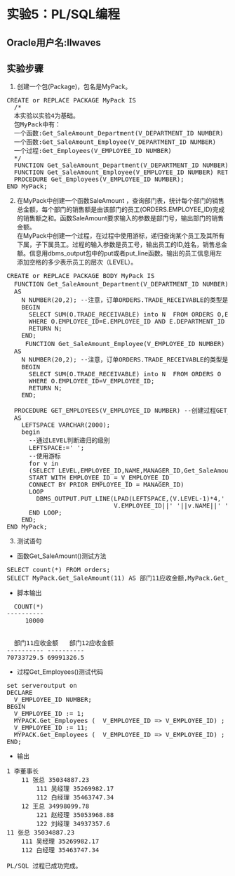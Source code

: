 # 实验5：PL/SQL编程

## Oracle用户名:llwaves

## 实验步骤
1. 创建一个包(Package)，包名是MyPack。
<pre>
CREATE or REPLACE PACKAGE MyPack IS
  /*
  本实验以实验4为基础。
  包MyPack中有：
  一个函数:Get_SaleAmount_Department(V_DEPARTMENT_ID NUMBER)
  一个函数:Get_SaleAmount_Employee(V_DEPARTMENT_ID NUMBER)
  一个过程:Get_Employees(V_EMPLOYEE_ID NUMBER)
  */
  FUNCTION Get_SaleAmount_Department(V_DEPARTMENT_ID NUMBER) RETURN NUMBER;
  FUNCTION Get_SaleAmount_Employee(V_EMPLOYEE_ID NUMBER) RETURN NUMBER;
  PROCEDURE Get_Employees(V_EMPLOYEE_ID NUMBER);
END MyPack;
</pre>

2. 在MyPack中创建一个函数SaleAmount ，查询部门表，统计每个部门的销售总金额，每个部门的销售额是由该部门的员工(ORDERS.EMPLOYEE_ID)完成的销售额之和。函数SaleAmount要求输入的参数是部门号，输出部门的销售金额。<br>在MyPack中创建一个过程，在过程中使用游标，递归查询某个员工及其所有下属，子下属员工。过程的输入参数是员工号，输出员工的ID,姓名，销售总金额。信息用dbms_output包中的put或者put_line函数。输出的员工信息用左添加空格的多少表示员工的层次（LEVEL）。
<pre>
CREATE or REPLACE PACKAGE BODY MyPack IS
  FUNCTION Get_SaleAmount_Department(V_DEPARTMENT_ID NUMBER) RETURN NUMBER --创建函数Get_SaleAmount_Department,，获取部门的销售金额
  AS
    N NUMBER(20,2); --注意，订单ORDERS.TRADE_RECEIVABLE的类型是NUMBER(8,2),汇总之后，数据要大得多。
    BEGIN
      SELECT SUM(O.TRADE_RECEIVABLE) into N  FROM ORDERS O,EMPLOYEES E
      WHERE O.EMPLOYEE_ID=E.EMPLOYEE_ID AND E.DEPARTMENT_ID =V_DEPARTMENT_ID;
      RETURN N;
    END;
     FUNCTION Get_SaleAmount_Employee(V_EMPLOYEE_ID NUMBER) RETURN NUMBER --创建函数Get_SaleAmount_Employee，获取员工的销售金额
  AS
    N NUMBER(20,2); --注意，订单ORDERS.TRADE_RECEIVABLE的类型是NUMBER(8,2),汇总之后，数据要大得多。
    BEGIN
      SELECT SUM(O.TRADE_RECEIVABLE) into N  FROM ORDERS O
      WHERE O.EMPLOYEE_ID=V_EMPLOYEE_ID;
      RETURN N;
    END;

  PROCEDURE GET_EMPLOYEES(V_EMPLOYEE_ID NUMBER) --创建过程GET_EMPLOYEES
  AS
    LEFTSPACE VARCHAR(2000);
    begin
      --通过LEVEL判断递归的级别
      LEFTSPACE:=' ';
      --使用游标
      for v in
      (SELECT LEVEL,EMPLOYEE_ID,NAME,MANAGER_ID,Get_SaleAmount_Employee(EMPLOYEE_ID) as s FROM employees
      START WITH EMPLOYEE_ID = V_EMPLOYEE_ID
      CONNECT BY PRIOR EMPLOYEE_ID = MANAGER_ID)
      LOOP
        DBMS_OUTPUT.PUT_LINE(LPAD(LEFTSPACE,(V.LEVEL-1)*4,' ')||
                             V.EMPLOYEE_ID||' '||v.NAME||' '||v.s);
      END LOOP;
    END;
END MyPack;
</pre>

3. 测试语句
* 函数Get_SaleAmount()测试方法
<pre>
SELECT count(*) FROM orders;
SELECT MyPack.Get_SaleAmount(11) AS 部门11应收金额,MyPack.Get_SaleAmount(12) AS 部门12应收金额 FROM dual;
</pre>
* 脚本输出
<pre>
  COUNT(*)
----------
     10000


  部门11应收金额   部门12应收金额
---------- ----------
70733729.5 69991326.5
</pre>

* 过程Get_Employees()测试代码
<pre>
set serveroutput on
DECLARE
  V_EMPLOYEE_ID NUMBER;    
BEGIN
  V_EMPLOYEE_ID := 1;
  MYPACK.Get_Employees (  V_EMPLOYEE_ID => V_EMPLOYEE_ID) ;  
  V_EMPLOYEE_ID := 11;
  MYPACK.Get_Employees (  V_EMPLOYEE_ID => V_EMPLOYEE_ID) ;    
END;
</pre>
* 输出
<pre>
1 李董事长 
    11 张总 35034887.23
        111 吴经理 35269982.17
        112 白经理 35463747.34
    12 王总 34998099.78
        121 赵经理 35053968.88
        122 刘经理 34937357.6
11 张总 35034887.23
    111 吴经理 35269982.17
    112 白经理 35463747.34

PL/SQL 过程已成功完成。
</pre>


